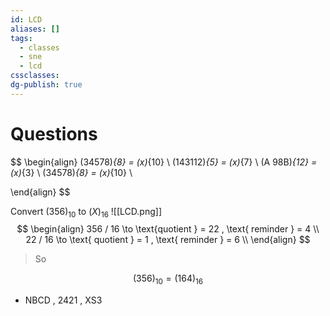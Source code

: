 ```yaml
---
id: LCD
aliases: []
tags:
  - classes
  - sne
  - lcd
cssclasses: 
dg-publish: true
---
```

# Questions 

$$
\begin{align}
(34578)_{8} = (x)_{10} \\
(143112)_{5} = (x)_{7} \\
(A 98B)_{12} = (x)_{3} \\
(34578)_{8} = (x)_{10} \\

\end{align}
$$

Convert $(356)_{10}$ to $(X)_{16}$ 
![[LCD.png]]
$$
\begin{align}
356 / 16 \to \text{quotient } = 22 , \text{ reminder } = 4  \\
22 / 16 \to \text{ quotient } = 1 , \text{ reminder } = 6 \\
\end{align}
$$
> So 

$$
(356)_{10} = (164)_{16}
$$

- NBCD , 2421 ,  XS3 